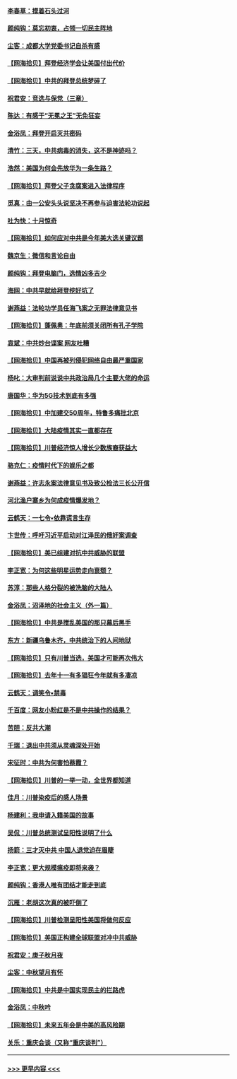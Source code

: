 #### [李春草：摸着石头过河](../pages/nsc993/n12491121.md?t=10212151) 
#### [颜纯钩：莫忘初衷，占领一切民主阵地](../pages/nsc993/n12490965.md?t=10212151) 
#### [尘客：成都大学党委书记自杀有感](../pages/nsc993/n12490950.md?t=10212151) 
#### [【网海拾贝】拜登经济学会让美国付出代价](../pages/nsc993/n12489662.md?t=10212151) 
#### [【网海拾贝】中共的拜登总统梦碎了](../pages/nsc993/n12487896.md?t=10212151) 
#### [祝君安：竞选与保党（三章）](../pages/nsc993/n12487258.md?t=10212151) 
#### [陈达：有感于“无冕之王”无免狂妄](../pages/nsc993/n12485133.md?t=10212151) 
#### [金浴凤：拜登开启灭共密码](../pages/nsc993/n12485125.md?t=10212151) 
#### [清竹：三天，中共病毒的消失，这不是神迹吗？](../pages/nsc993/n12485027.md?t=10212151) 
#### [浩然：美国为何会先放华为一条生路？](../pages/nsc993/n12484997.md?t=10212151) 
#### [【网海拾贝】拜登父子贪腐案进入法律程序](../pages/nsc993/n12484957.md?t=10212151) 
#### [觅真：由一公安头头说坚决不再参与迫害法轮功说起](../pages/nsc993/n12484212.md?t=10212151) 
#### [吐为快：十月惊奇](../pages/nsc993/n12484172.md?t=10212151) 
#### [【网海拾贝】如何应对中共是今年美大选关键议题](../pages/nsc993/n12483755.md?t=10212151) 
#### [魏京生：微信和言论自由](../pages/nsc993/n12483372.md?t=10212151) 
#### [颜纯钩：拜登电脑门，选情凶多吉少](../pages/nsc993/n12482666.md?t=10212151) 
#### [海网：中共早就给拜登挖好坑了](../pages/nsc993/n12482660.md?t=10212151) 
#### [谢燕益：法轮功学员任海飞案之无罪法律意见书](../pages/nsc993/n12482512.md?t=10212151) 
#### [【网海拾贝】蓬佩奥：年底前须关闭所有孔子学院](../pages/nsc993/n12482443.md?t=10212151) 
#### [袁斌：中共炒台谍案 网友吐糟](../pages/nsc993/n12481564.md?t=10212151) 
#### [【网海拾贝】中国再被列侵犯网络自由最严重国家](../pages/nsc993/n12479643.md?t=10212151) 
#### [杨叱：大审判前说说中共政治局几个主要大佬的命运](../pages/nsc993/n12477527.md?t=10212151) 
#### [唐国华：华为5G技术到底有多强](../pages/nsc993/n12477483.md?t=10212151) 
#### [【网海拾贝】中加建交50周年，特鲁多痛批北京](../pages/nsc993/n12476892.md?t=10212151) 
#### [【网海拾贝】大陆疫情其实一直都存在](../pages/nsc993/n12473948.md?t=10212151) 
#### [【网海拾贝】川普经济惊人增长少数族裔获益大](../pages/nsc993/n12471565.md?t=10212151) 
#### [骆克仁：疫情时代下的娱乐之都](../pages/nsc993/n12471312.md?t=10212151) 
#### [谢燕益：许志永案法律意见书及致公检法三长公开信](../pages/nsc993/n12470870.md?t=10212151) 
#### [河北渔户寨乡为何成疫情爆发地？](../pages/nsc993/n12464936.md?t=10212151) 
#### [云鹤天：一七令▪依靠谎言生存](../pages/nsc993/n12470034.md?t=10212151) 
#### [卞世传：呼吁习近平启动对江泽民的俄奸案调查](../pages/nsc993/n12469722.md?t=10212151) 
#### [【网海拾贝】美已组建对抗中共威胁的联盟](../pages/nsc993/n12469018.md?t=10212151) 
#### [李正宽：为何这些明星运势走向衰颓？](../pages/nsc993/n12468730.md?t=10212151) 
#### [苏淳：那些人格分裂的被洗脑的大陆人](../pages/nsc993/n12467858.md?t=10212151) 
#### [金浴凤：沼泽地的社会主义（外一篇）](../pages/nsc993/n12467792.md?t=10212151) 
#### [【网海拾贝】中共是搅乱美国的那只幕后黑手](../pages/nsc993/n12467700.md?t=10212151) 
#### [东方：新疆乌鲁木齐，中共统治下的人间地狱](../pages/nsc993/n12466075.md?t=10212151) 
#### [【网海拾贝】只有川普当选，美国才可能再次伟大](../pages/nsc993/n12466013.md?t=10212151) 
#### [【网海拾贝】去年十一有多猖狂今年就有多凄凉](../pages/nsc993/n12463649.md?t=10212151) 
#### [云鹤天：调笑令▪禁毒](../pages/nsc993/n12462975.md?t=10212151) 
#### [千百度：网友小粉红是不是中共操作的结果？](../pages/nsc993/n12461025.md?t=10212151) 
#### [苦胆：反共大潮](../pages/nsc993/n12459469.md?t=10212151) 
#### [千瑞：退出中共须从灵魂深处开始](../pages/nsc993/n12459437.md?t=10212151) 
#### [宋征时：中共为何害怕蔡霞？](../pages/nsc993/n12459097.md?t=10212151) 
#### [【网海拾贝】川普的一举一动，全世界都知道](../pages/nsc993/n12458825.md?t=10212151) 
#### [佳月：川普染疫后的感人场景](../pages/nsc993/n12456994.md?t=10212151) 
#### [杨建利：我申请入籍美国的故事](../pages/nsc993/n12455635.md?t=10212151) 
#### [吴侃：川普总统测试呈阳性说明了什么](../pages/nsc993/n12451869.md?t=10212151) 
#### [扬箭：三才灭中共 中国人退党迫在眉睫](../pages/nsc993/n12451842.md?t=10212151) 
#### [李正宽：更大规模瘟疫即将来袭？](../pages/nsc993/n12451455.md?t=10212151) 
#### [颜纯钩：香港人唯有团结才能走到底](../pages/nsc993/n12450870.md?t=10212151) 
#### [沉雁：老胡这次真的被吓倒了](../pages/nsc993/n12449796.md?t=10212151) 
#### [【网海拾贝】川普检测呈阳性美国将做何反应](../pages/nsc993/n12449042.md?t=10212151) 
#### [【网海拾贝】美国正构建全球联盟对冲中共威胁](../pages/nsc993/n12446580.md?t=10212151) 
#### [祝君安：庚子秋月夜](../pages/nsc993/n12445870.md?t=10212151) 
#### [尘客：中秋望月有怀](../pages/nsc993/n12444632.md?t=10212151) 
#### [【网海拾贝】中共是中国实现民主的拦路虎](../pages/nsc993/n12443573.md?t=10212151) 
#### [金浴凤：中秋吟](../pages/nsc993/n12441773.md?t=10212151) 
#### [【网海拾贝】未来五年会是中美的高风险期](../pages/nsc993/n12440760.md?t=10212151) 
#### [关乐：重庆会谈（又称“重庆谈判”）](../pages/nsc993/n12437525.md?t=10212151) 

----
#### [ >>> 更早内容 <<< ](../indexes/nsc993-earlier.md)

